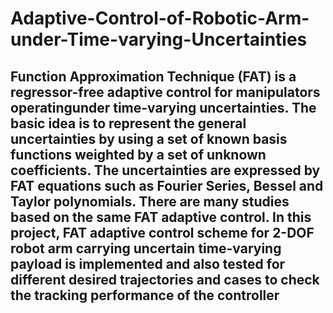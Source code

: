 # Adaptive-Control-of-Robotic-Arm-under-Time-varying-Uncertainties

## Function Approximation Technique (FAT) is a regressor-free adaptive control for manipulators operatingunder time-varying uncertainties. The basic idea is to represent the general uncertainties by using a set of known basis functions weighted by a set of unknown coefficients. The uncertainties are expressed by FAT equations such as Fourier Series, Bessel and Taylor polynomials. There are many studies based on the same FAT adaptive control. In this project, FAT adaptive control scheme for 2-DOF robot arm carrying uncertain time-varying payload is implemented and also tested for different desired trajectories and cases to check the tracking performance of the controller
